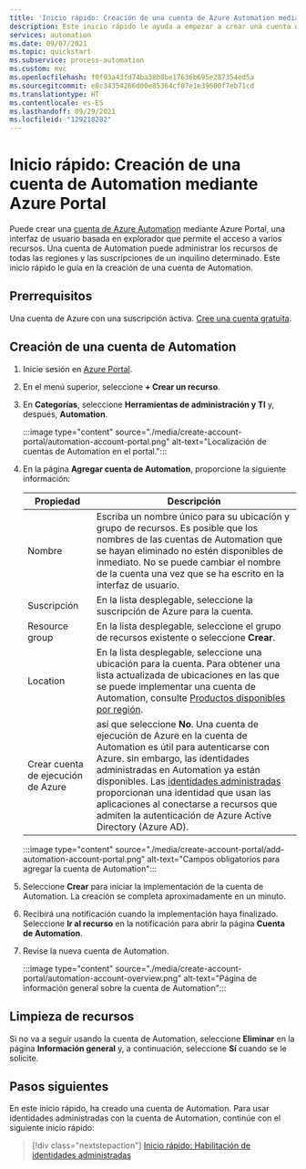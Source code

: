 ```yaml
---
title: 'Inicio rápido: Creación de una cuenta de Azure Automation mediante el portal'
description: Este inicio rápido le ayuda a empezar a crear una cuenta de Azure Automation mediante el portal.
services: automation
ms.date: 09/07/2021
ms.topic: quickstart
ms.subservice: process-automation
ms.custom: mvc
ms.openlocfilehash: f0f93a43fd74ba38b8be17636b695e287354ed5a
ms.sourcegitcommit: e8c34354266d00e85364cf07e1e39600f7eb71cd
ms.translationtype: HT
ms.contentlocale: es-ES
ms.lasthandoff: 09/29/2021
ms.locfileid: "129218282"
---
```

# <a name="quickstart-create-an-automation-account-using-the-azure-portal"></a>Inicio rápido: Creación de una cuenta de Automation mediante Azure Portal

Puede crear una [cuenta de Azure Automation](../automation-security-overview.md) mediante Azure Portal, una interfaz de usuario basada en explorador que permite el acceso a varios recursos. Una cuenta de Automation puede administrar los recursos de todas las regiones y las suscripciones de un inquilino determinado. Este inicio rápido le guía en la creación de una cuenta de Automation.

## <a name="prerequisites"></a>Prerrequisitos

Una cuenta de Azure con una suscripción activa. [Cree una cuenta gratuita](https://azure.microsoft.com/free/?WT.mc_id=A261C142F).

## <a name="create-automation-account"></a>Creación de una cuenta de Automation

1. Inicie sesión en [Azure Portal](https://portal.azure.com).

1. En el menú superior, seleccione **+ Crear un recurso**.

1. En **Categorías**, seleccione **Herramientas de administración y TI** y, después, **Automation**.

   :::image type="content" source="./media/create-account-portal/automation-account-portal.png" alt-text="Localización de cuentas de Automation en el portal.":::

1. En la página **Agregar cuenta de Automation**, proporcione la siguiente información:

   | Propiedad | Descripción |
   |---|---|
   |Nombre| Escriba un nombre único para su ubicación y grupo de recursos. Es posible que los nombres de las cuentas de Automation que se hayan eliminado no estén disponibles de inmediato. No se puede cambiar el nombre de la cuenta una vez que se ha escrito en la interfaz de usuario. |
   |Suscripción| En la lista desplegable, seleccione la suscripción de Azure para la cuenta.|
   |Resource group|En la lista desplegable, seleccione el grupo de recursos existente o seleccione **Crear**.|
   |Location| En la lista desplegable, seleccione una ubicación para la cuenta. Para obtener una lista actualizada de ubicaciones en las que se puede implementar una cuenta de Automation, consulte [Productos disponibles por región](https://azure.microsoft.com/global-infrastructure/services/?products=automation&regions=all).|
   |Crear cuenta de ejecución de Azure| así que seleccione **No**.  Una cuenta de ejecución de Azure en la cuenta de Automation es útil para autenticarse con Azure. sin embargo, las identidades administradas en Automation ya están disponibles. Las [identidades administradas](../../active-directory/managed-identities-azure-resources/overview.md) proporcionan una identidad que usan las aplicaciones al conectarse a recursos que admiten la autenticación de Azure Active Directory (Azure AD). |

   :::image type="content" source="./media/create-account-portal/add-automation-account-portal.png" alt-text="Campos obligatorios para agregar la cuenta de Automation":::

1. Seleccione **Crear** para iniciar la implementación de la cuenta de Automation. La creación se completa aproximadamente en un minuto.

1. Recibirá una notificación cuando la implementación haya finalizado. Seleccione **Ir al recurso** en la notificación para abrir la página **Cuenta de Automation**.

1. Revise la nueva cuenta de Automation.

   :::image type="content" source="./media/create-account-portal/automation-account-overview.png" alt-text="Página de información general sobre la cuenta de Automation":::

## <a name="clean-up-resources"></a>Limpieza de recursos

Si no va a seguir usando la cuenta de Automation, seleccione **Eliminar** en la página **Información general** y, a continuación, seleccione **Sí** cuando se le solicite.

## <a name="next-steps"></a>Pasos siguientes

En este inicio rápido, ha creado una cuenta de Automation. Para usar identidades administradas con la cuenta de Automation, continúe con el siguiente inicio rápido:

> [!div class="nextstepaction"]
> [Inicio rápido: Habilitación de identidades administradas](enable-managed-identity.md)

